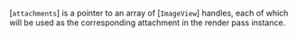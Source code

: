 [`attachments`] is a pointer to an array of [`ImageView`]
handles, each of which will be used as the corresponding attachment in
the render pass instance.
